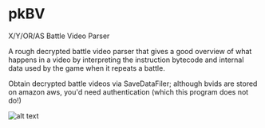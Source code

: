 # pkBV
X/Y/OR/AS Battle Video Parser

A rough decrypted battle video parser that gives a good overview of what happens in a video by interpreting the instruction bytecode and internal data used by the game when it repeats a battle.

Obtain decrypted battle videos via SaveDataFiler; although bvids are stored on amazon aws, you'd need authentication (which this program does not do!)

![alt text](http://i.imgur.com/7mPAgs4.png "Program Preview")

